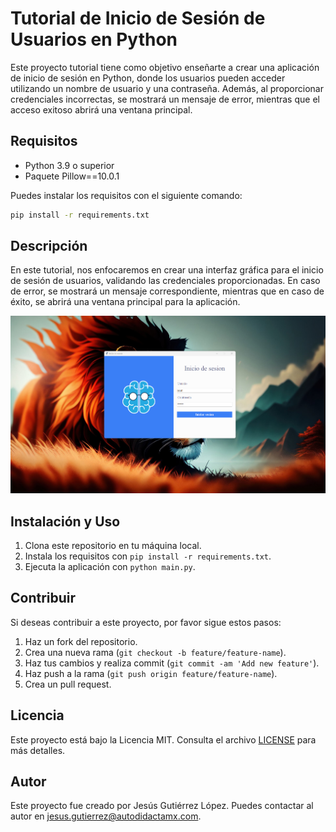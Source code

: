 # Tutorial de Inicio de Sesión de Usuarios en Python

Este proyecto tutorial tiene como objetivo enseñarte a crear una aplicación de inicio de sesión en Python, donde los usuarios pueden acceder utilizando un nombre de usuario y una contraseña. Además, al proporcionar credenciales incorrectas, se mostrará un mensaje de error, mientras que el acceso exitoso abrirá una ventana principal.

## Requisitos

- Python 3.9 o superior
- Paquete Pillow==10.0.1

Puedes instalar los requisitos con el siguiente comando:

```bash
pip install -r requirements.txt
```
## Descripción

En este tutorial, nos enfocaremos en crear una interfaz gráfica para el inicio de sesión de usuarios, validando las credenciales proporcionadas. En caso de error, se mostrará un mensaje correspondiente, mientras que en caso de éxito, se abrirá una ventana principal para la aplicación.

 ![parte delantera](imagenes/login.png)


## Instalación y Uso

1. Clona este repositorio en tu máquina local.
2. Instala los requisitos con `pip install -r requirements.txt`.
3. Ejecuta la aplicación con `python main.py`.

## Contribuir

Si deseas contribuir a este proyecto, por favor sigue estos pasos:

1. Haz un fork del repositorio.
2. Crea una nueva rama (`git checkout -b feature/feature-name`).
3. Haz tus cambios y realiza commit (`git commit -am 'Add new feature'`).
4. Haz push a la rama (`git push origin feature/feature-name`).
5. Crea un pull request.

## Licencia

Este proyecto está bajo la Licencia MIT. Consulta el archivo [LICENSE](LICENSE) para más detalles.

## Autor

Este proyecto fue creado por Jesús Gutiérrez López. Puedes contactar al autor en jesus.gutierrez@autodidactamx.com.
